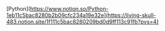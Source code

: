 [Python](https://www.notion.so/Python-1eb11c5bac8280b2b09cfc234a19e32e](https://living-skull-483.notion.site/1f111c5bac8280209bd0d9ff113c91fb?pvs=4)
